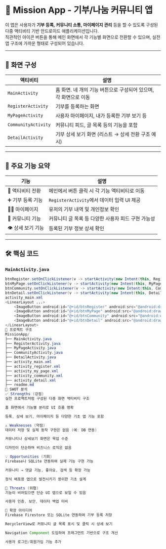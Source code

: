 # 🌟 Mission App - 기부/나눔 커뮤니티 앱

이 앱은 사용자가 **기부 등록, 커뮤니티 소통, 마이페이지 관리** 등을 할 수 있도록 구성된 다중 액티비티 기반 안드로이드 애플리케이션입니다.  
직관적인 아이콘 버튼을 통해 메인 화면에서 각 기능별 화면으로 전환할 수 있으며, 실전 앱 구조에 가까운 형태로 구성되어 있습니다.

---

## 📱 화면 구성

| 액티비티             | 설명                                                       |
|----------------------|------------------------------------------------------------|
| `MainActivity`       | 홈 화면. 네 개의 기능 버튼으로 구성되어 있으며, 각 화면으로 이동 |
| `RegisterActivity`   | 기부를 등록하는 화면                                        |
| `MyPageActivity`     | 사용자 마이페이지, 내가 등록한 기부 보기 등                  |
| `CommunityActivity`  | 커뮤니티 피드, 글 목록 등의 기능을 포함                     |
| `DetailActivity`     | 기부 상세 보기 화면 (리스트 → 상세 전환 구조 예시)           |

---

## 🧩 주요 기능 요약

| 기능                 | 설명 |
|----------------------|------|
| 🔄 액티비티 전환     | 메인에서 버튼 클릭 시 각 기능 액티비티로 이동 |
| ➕ 기부 등록 기능     | `RegisterActivity`에서 데이터 입력 UI 제공 |
| 🧑‍💼 마이페이지        | 유저의 기부 내역 및 개인정보 확인 |
| 💬 커뮤니티 기능      | 커뮤니티 글 목록 등 다양한 사용자 피드 구현 가능성 |
| 👁 상세 보기 기능     | 등록된 기부 정보 상세 확인 |

---

## 🛠 핵심 코드

### `MainActivity.java`

```java
btnRegister.setOnClickListener(v -> startActivity(new Intent(this, RegisterActivity.class)));
btnMyPage.setOnClickListener(v -> startActivity(new Intent(this, MyPageActivity.class)));
btnCommunity.setOnClickListener(v -> startActivity(new Intent(this, CommunityActivity.class)));
btnDetail.setOnClickListener(v -> startActivity(new Intent(this, DetailActivity.class)));
activity_main.xml
<LinearLayout ...>
    <ImageButton android:id="@+id/btnRegister" android:src="@android:drawable/ic_menu_add" />
    <ImageButton android:id="@+id/btnMyPage" android:src="@android:drawable/ic_menu_myplaces" />
    <ImageButton android:id="@+id/btnCommunity" android:src="@android:drawable/ic_menu_share" />
    <ImageButton android:id="@+id/btnDetail" android:src="@android:drawable/ic_menu_info_details" />
</LinearLayout>
📁 프로젝트 구조
MissionApp/
├── MainActivity.java
├── RegisterActivity.java
├── MyPageActivity.java
├── CommunityActivity.java
├── DetailActivity.java
├── activity_main.xml
├── activity_register.xml
├── activity_my_page.xml
├── activity_community.xml
├── activity_detail.xml
├── readme.md
🧠 SWOT 분석
✅ Strengths (강점)
실전 프로젝트처럼 구성된 다중 화면 액티비티 구조

홈 화면에서 기능별 분리로 UI 흐름 명확

등록, 상세 보기, 마이페이지 등 다양한 기초 앱 기능 포함

⚠️ Weaknesses (약점)
데이터 저장 및 실제 동작 구현은 없음 (예: DB 연동)

커뮤니티나 상세보기 화면은 목업 수준

디자인이 단순하며 비즈니스 로직은 없음

💡 Opportunities (기회)
Firebase나 SQLite 연동하여 실제 기능 구현 가능

커뮤니티 → 댓글 기능, 좋아요, 검색 등 확장 가능

정식 배포용 앱으로 발전시키기 용이한 기초 설계

🚫 Threats (위협)
기능이 비어있으면 단순 UI 앱으로 보일 수 있음

사용자 인증, 보안, 데이터 백업 미비

🔧 확장 아이디어
Firebase Firestore 또는 SQLite 연동하여 기부 등록 저장

RecyclerView로 커뮤니티 글 목록 표시 및 클릭 시 상세 보기

Navigation Component 도입하여 프래그먼트 기반으로 구조 개선

사용자 로그인/회원가입 기능 추가

